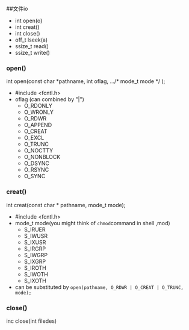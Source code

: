 #

##文件io

- int open(o)
- int creat()
- int close()
- off\_t lseek(a)
- ssize\_t read()
- ssize\_t write()


### open()

int open(const char \*pathname, int oflag, .../* mode_t mode */ );

- #include <fcntl.h>
- oflag (can combined by "|")
	- O_RDONLY
	- O_WRONLY
	- O_RDWR
	- O_APPEND
	- O_CREAT
	- O_EXCL
	- O_TRUNC
	- O_NOCTTY
	- O_NONBLOCK
	- O_DSYNC
	- O_RSYNC
	- O_SYNC



### creat()

int creat(const char * pathname, mode\_t mode);

- #include <fcntl.h>
- mode\_t mode(you might think of `chmod`command in shell ,mod)
	- S_IRUER
	- S_IWUSR
	- S_IXUSR
	- S_IRGRP
	- S_IWGRP
	- S_IXGRP
	- S_IROTH
	- S_IWOTH
	- S_IXOTH
- can be substituted by
	`open(pathname, O_RDWR | O_CREAT | O_TRUNC, mode);`



### close()

inc close(int filedes)


